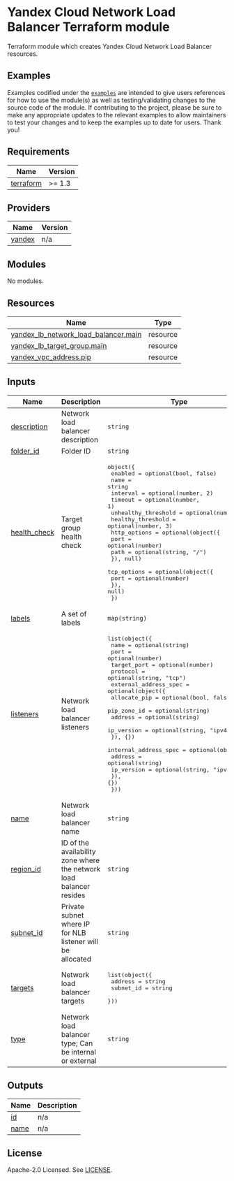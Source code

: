 # Yandex Cloud Network Load Balancer Terraform module

Terraform module which creates Yandex Cloud Network Load Balancer resources.

## Examples

Examples codified under
the [`examples`](https://github.com/terraform-yacloud-modules/terraform-yandex-nlb/tree/main/examples) are intended
to give users references for how to use the module(s) as well as testing/validating changes to the source code of the
module. If contributing to the project, please be sure to make any appropriate updates to the relevant examples to allow
maintainers to test your changes and to keep the examples up to date for users. Thank you!

<!-- BEGINNING OF PRE-COMMIT-TERRAFORM DOCS HOOK -->
## Requirements

| Name | Version |
|------|---------|
| <a name="requirement_terraform"></a> [terraform](#requirement\_terraform) | >= 1.3 |

## Providers

| Name | Version |
|------|---------|
| <a name="provider_yandex"></a> [yandex](#provider\_yandex) | n/a |

## Modules

No modules.

## Resources

| Name | Type |
|------|------|
| [yandex_lb_network_load_balancer.main](https://registry.terraform.io/providers/yandex-cloud/yandex/latest/docs/resources/lb_network_load_balancer) | resource |
| [yandex_lb_target_group.main](https://registry.terraform.io/providers/yandex-cloud/yandex/latest/docs/resources/lb_target_group) | resource |
| [yandex_vpc_address.pip](https://registry.terraform.io/providers/yandex-cloud/yandex/latest/docs/resources/vpc_address) | resource |

## Inputs

| Name | Description | Type | Default | Required |
|------|-------------|------|---------|:--------:|
| <a name="input_description"></a> [description](#input\_description) | Network load balancer description | `string` | `""` | no |
| <a name="input_folder_id"></a> [folder\_id](#input\_folder\_id) | Folder ID | `string` | `null` | no |
| <a name="input_health_check"></a> [health\_check](#input\_health\_check) | Target group health check | <pre>object({<br>    enabled             = optional(bool, false)<br>    name                = string<br>    interval            = optional(number, 2)<br>    timeout             = optional(number, 1)<br>    unhealthy_threshold = optional(number, 2)<br>    healthy_threshold   = optional(number, 3)<br>    http_options = optional(object({<br>      port = optional(number)<br>      path = optional(string, "/")<br>    }), null)<br>    tcp_options = optional(object({<br>      port = optional(number)<br>    }), null)<br>  })</pre> | <pre>{<br>  "name": "app"<br>}</pre> | no |
| <a name="input_labels"></a> [labels](#input\_labels) | A set of labels | `map(string)` | `{}` | no |
| <a name="input_listeners"></a> [listeners](#input\_listeners) | Network load balancer listeners | <pre>list(object({<br>    name        = optional(string)<br>    port        = optional(number)<br>    target_port = optional(number)<br>    protocol    = optional(string, "tcp")<br>    external_address_spec = optional(object({<br>      allocate_pip = optional(bool, false)<br>      pip_zone_id  = optional(string)<br>      address      = optional(string)<br>      ip_version   = optional(string, "ipv4")<br>    }), {})<br>    internal_address_spec = optional(object({<br>      address    = optional(string)<br>      ip_version = optional(string, "ipv4")<br>    }), {})<br>  }))</pre> | `[]` | no |
| <a name="input_name"></a> [name](#input\_name) | Network load balancer name | `string` | n/a | yes |
| <a name="input_region_id"></a> [region\_id](#input\_region\_id) | ID of the availability zone where the network load balancer resides | `string` | `null` | no |
| <a name="input_subnet_id"></a> [subnet\_id](#input\_subnet\_id) | Private subnet where IP for NLB listener will be allocated | `string` | `null` | no |
| <a name="input_targets"></a> [targets](#input\_targets) | Network load balancer targets | <pre>list(object({<br>    address   = string<br>    subnet_id = string<br>  }))</pre> | `[]` | no |
| <a name="input_type"></a> [type](#input\_type) | Network load balancer type; Can be internal or external | `string` | `"internal"` | no |

## Outputs

| Name | Description |
|------|-------------|
| <a name="output_id"></a> [id](#output\_id) | n/a |
| <a name="output_name"></a> [name](#output\_name) | n/a |
<!-- END OF PRE-COMMIT-TERRAFORM DOCS HOOK -->

## License

Apache-2.0 Licensed.
See [LICENSE](https://github.com/terraform-yacloud-modules/terraform-yandex-nlb/blob/main/LICENSE).
